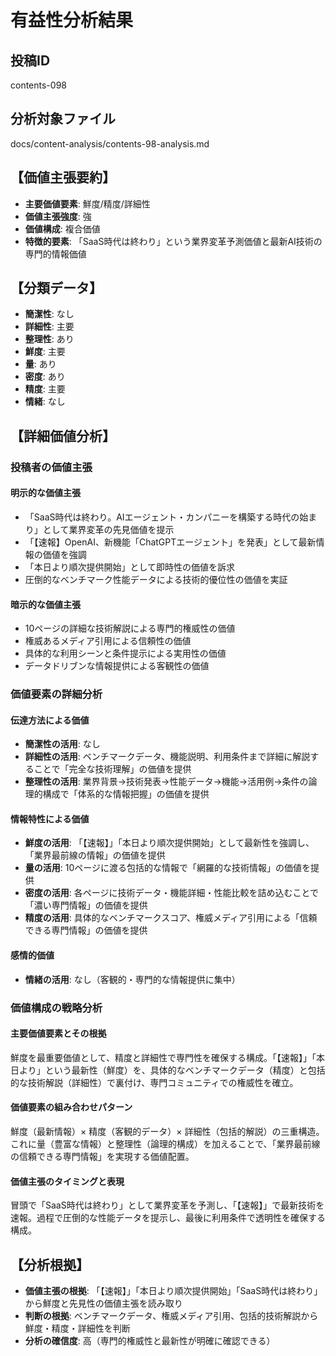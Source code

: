 # 有益性分析結果

## 投稿ID
contents-098

## 分析対象ファイル
docs/content-analysis/contents-98-analysis.md

## 【価値主張要約】
- **主要価値要素**: 鮮度/精度/詳細性
- **価値主張強度**: 強
- **価値構成**: 複合価値
- **特徴的要素**: 「SaaS時代は終わり」という業界変革予測価値と最新AI技術の専門的情報価値

## 【分類データ】
- **簡潔性**: なし
- **詳細性**: 主要
- **整理性**: あり
- **鮮度**: 主要
- **量**: あり
- **密度**: あり
- **精度**: 主要
- **情緒**: なし

## 【詳細価値分析】

### 投稿者の価値主張
#### 明示的な価値主張
- 「SaaS時代は終わり。AIエージェント・カンパニーを構築する時代の始まり」として業界変革の先見価値を提示
- 「【速報】OpenAI、新機能「ChatGPTエージェント」を発表」として最新情報の価値を強調
- 「本日より順次提供開始」として即時性の価値を訴求
- 圧倒的なベンチマーク性能データによる技術的優位性の価値を実証

#### 暗示的な価値主張
- 10ページの詳細な技術解説による専門的権威性の価値
- 権威あるメディア引用による信頼性の価値
- 具体的な利用シーンと条件提示による実用性の価値
- データドリブンな情報提供による客観性の価値

### 価値要素の詳細分析

#### 伝達方法による価値
- **簡潔性の活用**: なし
- **詳細性の活用**: ベンチマークデータ、機能説明、利用条件まで詳細に解説することで「完全な技術理解」の価値を提供
- **整理性の活用**: 業界背景→技術発表→性能データ→機能→活用例→条件の論理的構成で「体系的な情報把握」の価値を提供

#### 情報特性による価値
- **鮮度の活用**: 「【速報】」「本日より順次提供開始」として最新性を強調し、「業界最前線の情報」の価値を提供
- **量の活用**: 10ページに渡る包括的な情報で「網羅的な技術情報」の価値を提供
- **密度の活用**: 各ページに技術データ・機能詳細・性能比較を詰め込むことで「濃い専門情報」の価値を提供
- **精度の活用**: 具体的なベンチマークスコア、権威メディア引用による「信頼できる専門情報」の価値を提供

#### 感情的価値
- **情緒の活用**: なし（客観的・専門的な情報提供に集中）

### 価値構成の戦略分析
#### 主要価値要素とその根拠
鮮度を最重要価値として、精度と詳細性で専門性を確保する構成。「【速報】」「本日より」という最新性（鮮度）を、具体的なベンチマークデータ（精度）と包括的な技術解説（詳細性）で裏付け、専門コミュニティでの権威性を確立。

#### 価値要素の組み合わせパターン
鮮度（最新情報）× 精度（客観的データ）× 詳細性（包括的解説）の三重構造。これに量（豊富な情報）と整理性（論理的構成）を加えることで、「業界最前線の信頼できる専門情報」を実現する価値配置。

#### 価値主張のタイミングと表現
冒頭で「SaaS時代は終わり」として業界変革を予測し、「【速報】」で最新技術を速報。過程で圧倒的な性能データを提示し、最後に利用条件で透明性を確保する構成。

## 【分析根拠】
- **価値主張の根拠**: 「【速報】」「本日より順次提供開始」「SaaS時代は終わり」から鮮度と先見性の価値主張を読み取り
- **判断の根拠**: ベンチマークデータ、権威メディア引用、包括的技術解説から鮮度・精度・詳細性を判断
- **分析の確信度**: 高（専門的権威性と最新性が明確に確認できる）